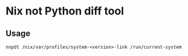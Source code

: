 # Nix not Python diff tool

## Usage

`nnpdt /nix/var/profiles/system-<version>-link /run/current-system`
